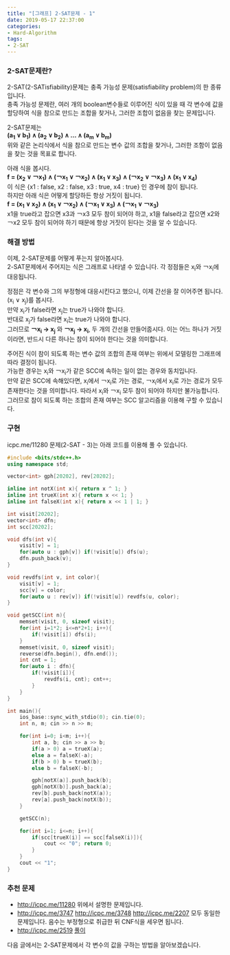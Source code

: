 ```yaml
---
title: "[그래프] 2-SAT문제 - 1"
date: 2019-05-17 22:37:00
categories:
- Hard-Algorithm
tags:
- 2-SAT
---
```


### 2-SAT문제란?
2-SAT(2-SATisfiability)문제는 충족 가능성 문제(satisfiability problem)의 한 종류입니다.<br>
충족 가능성 문제란, 여러 개의 boolean변수들로 이루어진 식이 있을 때 각 변수에 값을 할당하여 식을 참으로 만드는 조합을 찾거나, 그러한 조합이 없음을 찾는 문제입니다.

2-SAT문제는<br>
**(a<sub>1</sub> ∨ b<sub>1</sub>) ∧ (a<sub>2</sub> ∨ b<sub>2</sub>) ∧ ... ∧ (a<sub>m</sub> ∨ b<sub>m</sub>)** <br>
위와 같은 논리식에서 식을 참으로 만드는 변수 값의 조합을 찾거나, 그러한 조함이 없음을 찾는 것을 목표로 합니다.

아래 식을 봅시다.<br>
**f = (x<sub>2</sub> ∨ ￢x<sub>1</sub>) ∧ (￢x<sub>1</sub> ∨ ￢x<sub>2</sub>) ∧ (x<sub>1</sub> ∨ x<sub>3</sub>) ∧ (￢x<sub>2</sub> ∨ ￢x<sub>3</sub>) ∧ (x<sub>1</sub> ∨ x<sub>4</sub>)**<br>
이 식은 {x1 : false, x2 : false, x3 : true, x4 : true} 인 경우에 참이 됩니다.<Br>
하지만 아래 식은 어떻게 할당하든 항상 거짓이 됩니다.<br>
**f = (x<sub>1</sub> ∨ x<sub>2</sub>) ∧ (x<sub>1</sub> ∨ ￢x<sub>2</sub>) ∧ (￢x<sub>1</sub> ∨ x<sub>3</sub>) ∧ (￢x<sub>1</sub> ∨ ￢x<sub>3</sub>)**<br>
x1을 true라고 잡으면 x3과 ￢x3 모두 참이 되어야 하고, x1을 false라고 잡으면 x2와 ￢x2 모두 참이 되어야 하기 때문에 항상 거짓이 된다는 것을 알 수 있습니다.

### 해결 방법
이제, 2-SAT문제를 어떻게 푸는지 알아봅시다.<br>
2-SAT문제에서 주어지는 식은 그래프로 나타낼 수 있습니다. 각 정점들은 x<sub>i</sub>와 ￢x<sub>i</sub>에 대응됩니다.

정점은 각 변수와 그의 부정형에 대응시킨다고 했으니, 이제 간선을 잘 이어주면 됩니다. (x<sub>i</sub> ∨ x<sub>j</sub>)를 봅시다.<Br>
만약 x<sub>i</sub>가 false라면 x<sub>j</sub>는 true가 나와야 합니다.<br>
반대로 x<sub>j</sub>가 false라면 x<sub>i</sub>는 true가 나와야 합니다.<br>
그러므로 **￢x<sub>i</sub> → x<sub>j</sub>** 와 **￢x<sub>j</sub> → x<sub>i</sub>**, 두 개의 간선을 만들어줍시다. 이는 어느 하나가 거짓이라면, 반드시 다른 하나는 참이 되어야 한다는 것을 의미합니다.

주어진 식이 참이 되도록 하는 변수 값의 조합의 존재 여부는 위에서 모델링한 그래프에 따라 결정이 됩니다.<br>
가능한 경우는 x<sub>i</sub>와 ￢x<sub>i</sub>가 같은 SCC에 속하는 일이 없는 경우와 동치입니다.<Br>
만약 같은 SCC에 속해있다면, x<sub>i</sub>에서 ￢x<sub>i</sub>로 가는 경로, ￢x<sub>i</sub>에서 x<sub>i</sub>로 가는 경로가 모두 존재한다는 것을 의미합니다. 따라서 x<sub>i</sub>와 ￢x<sub>i</sub> 모두 참이 되어야 하지만 불가능합니다.<br>
그러므로 참이 되도록 하는 조합의 존재 여부는 SCC 알고리즘을 이용해 구할 수 있습니다.

### 구현
icpc.me/11280 문제(2-SAT - 3)는 아래 코드를 이용해 풀 수 있습니다.
```cpp
#include <bits/stdc++.h>
using namespace std;

vector<int> gph[20202], rev[20202];

inline int notX(int x){ return x ^ 1; }
inline int trueX(int x){ return x << 1; }
inline int falseX(int x){ return x << 1 | 1; }

int visit[20202];
vector<int> dfn;
int scc[20202];

void dfs(int v){
	visit[v] = 1;
	for(auto u : gph[v]) if(!visit[u]) dfs(u);
	dfn.push_back(v);
}

void revdfs(int v, int color){
	visit[v] = 1;
	scc[v] = color;
	for(auto u : rev[v]) if(!visit[u]) revdfs(u, color);
}

void getSCC(int n){
	memset(visit, 0, sizeof visit);
	for(int i=1*2; i<=n*2+1; i++){
		if(!visit[i]) dfs(i);
	}
	memset(visit, 0, sizeof visit);
	reverse(dfn.begin(), dfn.end());
	int cnt = 1;
	for(auto i : dfn){
		if(!visit[i]){
			revdfs(i, cnt); cnt++;
		}
	}
}

int main(){
	ios_base::sync_with_stdio(0); cin.tie(0);
	int n, m; cin >> n >> m;

	for(int i=0; i<m; i++){
		int a, b; cin >> a >> b;
		if(a > 0) a = trueX(a);
		else a = falseX(-a);
		if(b > 0) b = trueX(b);
		else b = falseX(-b);

		gph[notX(a)].push_back(b);
		gph[notX(b)].push_back(a);
		rev[b].push_back(notX(a));
		rev[a].push_back(notX(b));
	}

	getSCC(n);

	for(int i=1; i<=n; i++){
		if(scc[trueX(i)] == scc[falseX(i)]){
			cout << "0"; return 0;
		}
	}
	cout << "1";
}
```

### 추천 문제
* http://icpc.me/11280 위에서 설명한 문제입니다.
* http://icpc.me/3747 http://icpc.me/3748 http://icpc.me/2207 모두 동일한 문제입니다. 음수는 부정형으로 취급한 뒤 CNF식을 세우면 됩니다.
* http://icpc.me/2519 <a href = "https://justicehui.github.io/koi/2019/05/21/BOJ2519/">풀이</a>

다음 글에서는 2-SAT문제에서 각 변수의 값을 구하는 방법을 알아보겠습니다.
